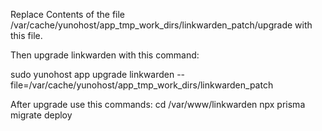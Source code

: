 Replace Contents of the file /var/cache/yunohost/app_tmp_work_dirs/linkwarden_patch/upgrade with this file.

Then upgrade linkwarden with this command:

sudo yunohost app upgrade linkwarden --file=/var/cache/yunohost/app_tmp_work_dirs/linkwarden_patch

After upgrade use this commands:
cd /var/www/linkwarden
npx prisma migrate deploy
